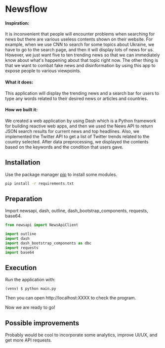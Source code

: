 # Newsflow
#### Inspiration:
It is inconvenient that people will encounter problems when searching for news but there are various useless contents shown on their website. For example, when we use CNN to search for some topics about Ukraine, we have to go to the search page, and then it will display lots of news for us. However, we just want five to ten trending news so that we can immediately know about what's happening about that topic right now. The other thing is that we want to combat fake news and disinformation by using this app to expose people to various viewpoints.

#### What it does:
This application will display the trending news and a search bar for users to type any words related to their desired news or articles and countries.

#### How we built it:
We created a web application by using Dash which is a Python framework for building reactive web apps, and then we used the News API to return JSON search results for current news and top headlines. Also, we implemented the Twitter API to get a list of Twitter trends related to the country selected. After data preprocessing, we displayed the contents based on the keywords and the condition that users gave.


## Installation
Use the package manager [pip](https://pip.pypa.io/en/stable/) to install some modules.

```bash
pip install -r requirements.txt
```

## Preparation
Import newsapi, dash, outline, dash_bootstrap_components, requests, base64.

```python
from newsapi import NewsApiClient

import outline
import dash
import dash_bootstrap_components as dbc
import requests
import base64
```

## Execution
Run the application with:
```
(venv) $ python main.py
```

Then you can open http://localhost:XXXX to check the program.

Now we are ready to go!

## Possible improvements
Probably would be cool to incorporate some analytics, improve UI/UX, and get more API requests.
